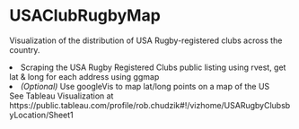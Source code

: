 # USAClubRugbyMap
Visualization of the distribution of USA Rugby-registered clubs across the country.

<li>Scraping the USA Rugby Registered Clubs public listing using rvest, get lat & long for each address using ggmap</li>
<li><i>(Optional)</i> Use googleVis to map lat/long points on a map of the US</li>  
See Tableau Visualization at https://public.tableau.com/profile/rob.chudzik#!/vizhome/USARugbyClubsbyLocation/Sheet1  
